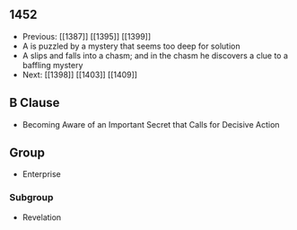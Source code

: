 ## 1452
- Previous: [[1387]] [[1395]] [[1399]] 
- A is puzzled by a mystery that seems too deep for solution
- A slips and falls into a chasm; and in the chasm he discovers a clue to a baffling mystery
- Next: [[1398]] [[1403]] [[1409]] 

## B Clause
- Becoming Aware of an Important Secret that Calls for Decisive Action

## Group
- Enterprise

### Subgroup
- Revelation

